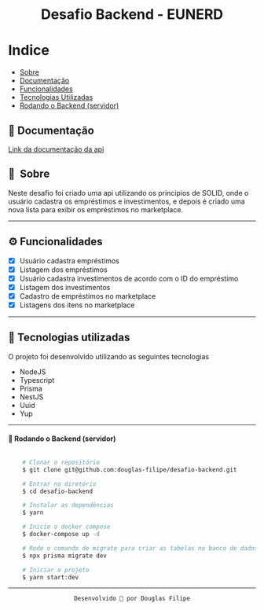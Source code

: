 <h1 align="center">
    Desafio Backend - EUNERD
<h1 >

# Indice

- [Sobre](#-sobre)
- [Documentação](#-documentação)
- [Funcionalidades](#-funcionalidades)
- [Tecnologias Utilizadas](#-tecnologias-utilizadas)
- [Rodando o Backend (servidor)](#user-content--rodando-o-backend-servidor)

## 📄️ Documentação

<a align="center" href="https://documenter.getpostman.com/view/16999074/UVkgxz8u" target="_blank">Link da documentação da api</a>

## 🔖&nbsp; Sobre

Neste desafio foi criado uma api utilizando os princípios de SOLID, onde o usuário cadastra os empréstimos e investimentos, e depois é criado uma nova lista para exibir os empréstimos no marketplace.

---

## ⚙️ Funcionalidades

- [x] Usuário cadastra empréstimos
- [x] Listagem dos empréstimos
- [x] Usuário cadastra investimentos de acordo com o ID do empréstimo
- [x] Listagem dos investimentos
- [x] Cadastro de empréstimos no marketplace
- [x] Listagens dos itens no marketplace

---

## 🚀 Tecnologias utilizadas

O projeto foi desenvolvido utilizando as seguintes tecnologias

- NodeJS
- Typescript
- Prisma
- NestJS
- Uuid
- Yup

---

#### 🎲 Rodando o Backend (servidor)

```bash

    # Clonar o repositório
    $ git clone git@github.com:douglas-filipe/desafio-backend.git

    # Entrar no diretório
    $ cd desafio-backend

    # Instalar as dependências
    $ yarn

    # Inicie o docker compose
    $ docker-compose up -d

    # Rode o comando de migrate para criar as tabelas no banco de dados:
    $ npx prisma migrate dev

    # Iniciar o projeto
    $ yarn start:dev
```

---

<span align="center">

    Desenvolvido 💜 por Douglas Filipe

<span >
